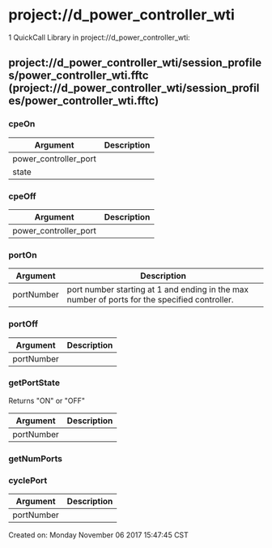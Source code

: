 # project://d_power_controller_wti
1 QuickCall Library in project://d_power_controller_wti:
## project://d_power_controller_wti/session_profiles/power_controller_wti.fftc (project://d_power_controller_wti/session_profiles/power_controller_wti.fftc)

### cpeOn

Argument | Description
------------ | -------------
power_controller_port | 
state | 
### cpeOff

Argument | Description
------------ | -------------
power_controller_port | 
### portOn

Argument | Description
------------ | -------------
portNumber | port number starting at 1 and ending in the max number of ports for the specified controller.
### portOff

Argument | Description
------------ | -------------
portNumber | 
### getPortState
Returns "ON" or "OFF"

Argument | Description
------------ | -------------
portNumber | 
### getNumPorts
### cyclePort

Argument | Description
------------ | -------------
portNumber | 
Created on: Monday November 06 2017 15:47:45 CST
